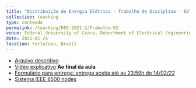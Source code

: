 ```yaml
---
title: "Distribuição de Energia Elétrica - Trabalho de Disciplina - 02"
collection: teaching
type: conteudo
permalink: /teaching/DEE-2021-2/Trabalho-02
venue: Federal University of Ceara, Department of Electrical Engineering
date: 2022-01-25
location: Fortaleza, Brazil
---
```


- [Arquivo descritivo](https://drive.google.com/file/d/1Wj51_sLM-Qkz-5QgNj_pfBGbIlt1ll0-/view?usp=sharing)
- [Vídeo explicativo](https://drive.google.com/file/d/1bBx018sKsQv3Mj8sk-oUD4NP9rTuMXcw/view?usp=drivesdk) **Ao final da aula**
- [Formulário para entrega: entrega aceita até as 23:59h de 14/02/22](https://forms.gle/aRu9RYZczc2Bcnnt5)
- [Sistema IEEE 8500 nodes](https://drive.google.com/file/d/1RcGusVG7J3wKDWVOQLFcttiSzWYdRkD8/view?usp=sharing)